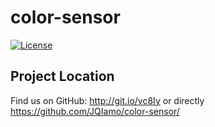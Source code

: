 # color-sensor
[![License](https://img.shields.io/github/license/JQIamo/color-sensor.svg)](https://github.com/JQIamo/color-sensor/blob/master/LICENSE.md)
## Project Location
Find us on GitHub: http://git.io/vc8Iy or directly https://github.com/JQIamo/color-sensor/

